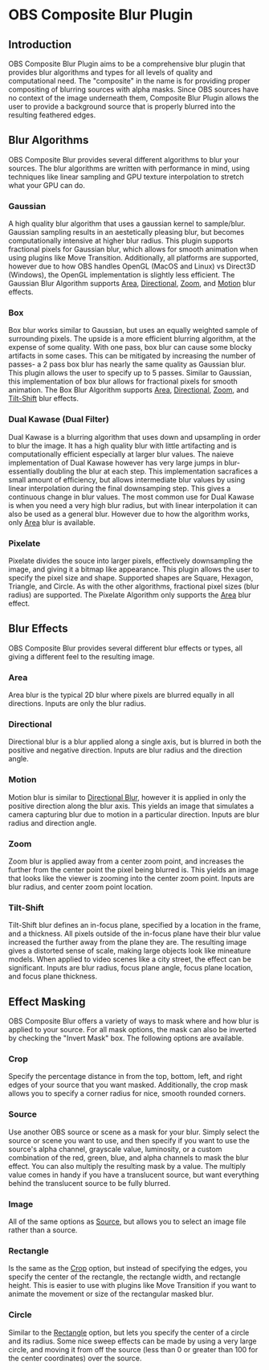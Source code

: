 # OBS Composite Blur Plugin

## Introduction
OBS Composite Blur Plugin aims to be a comprehensive blur plugin that provides blur algorithms and types for all levels of quality and computational need.  The "composite" in the name is for providing proper compositing of blurring sources with alpha masks.  Since OBS sources have no context of the image underneath them, Composite Blur Plugin allows the user to provide a background source that is properly blurred into the resulting feathered edges.

## Blur Algorithms
OBS Composite Blur provides several different algorithms to blur your sources. The blur algorithms are written with performance in mind, using techniques like linear sampling and GPU texture interpolation to stretch what your GPU can do.

### Gaussian
A high quality blur algorithm that uses a gaussian kernel to sample/blur. Gaussian sampling results in an aestetically pleasing blur, but becomes computationally intensive at higher blur radius. This plugin supports fractional pixels for Gaussian blur, which allows for smooth animation when using plugins like Move Transition. Additionally, all platforms are supported, however due to how OBS handles OpenGL (MacOS and Linux) vs Direct3D (Windows), the OpenGL implementation is slightly less efficient. The Gaussian Blur Algorithm supports [Area](#area), [Directional](#directional), [Zoom](#zoom), and [Motion](#motion) blur effects.

### Box
Box blur works similar to Gaussian, but uses an equally weighted sample of surrounding pixels. The upside is a more efficient blurring algorithm, at the expense of some quality. With one pass, box blur can cause some blocky artifacts in some cases. This can be mitigated by increasing the number of passes- a 2 pass box blur has nearly the same quality as Gaussian blur. This plugin allows the user to specify up to 5 passes. Similar to Gaussian, this implementation of box blur allows for fractional pixels for smooth animation. The Box Blur Algorithm supports [Area](#area), [Directional](#directional), [Zoom](#zoom), and [Tilt-Shift](#tilt-shift) blur effects.

### Dual Kawase (Dual Filter)
Dual Kawase is a blurring algorithm that uses down and upsampling in order to blur the image.  It has a high quality blur with little artifacting and is computationally efficient especially at larger blur values.  The naieve implementation of Dual Kawase however has very large jumps in blur- essentially doubling the blur at each step.  This implementation sacrafices a small amount of efficiency, but allows intermediate blur values by using linear interpolation during the final downsamping step.  This gives a continuous change in blur values.  The most common use for Dual Kawase is when you need a very high blur radius, but with linear interpolation it can also be used as a general blur.  However due to how the algorithm works, only [Area](#area) blur is available.

### Pixelate
Pixelate divides the souce into larger pixels, effectively downsampling the image, and giving it a bitmap like appearance.  This plugin allows the user to specify the pixel size and shape.  Supported shapes are Square, Hexagon, Triangle, and Circle. As with the other algorithms, fractional pixel sizes (blur radius) are supported.  The Pixelate Algorithm only supports the [Area](#area) blur effect.

## Blur Effects
OBS Composite Blur provides several different blur effects or types, all giving a different feel to the resulting image.

### Area
Area blur is the typical 2D blur where pixels are blurred equally in all directions. Inputs are only the blur radius.

### Directional
Directional blur is a blur applied along a single axis, but is blurred in both the positive and negative direction.  Inputs are blur radius and the direction angle.

### Motion
Motion blur is similar to [Directional Blur](#directional), however it is applied in
only the positive direction along the blur axis. This yields an image that simulates a camera capturing blur due to motion in a particular direction. Inputs are blur radius and direction angle.

### Zoom
Zoom blur is applied away from a center zoom point, and increases the further from the center point the pixel being blurred is. This yields an image that looks like the viewer is zooming into the center zoom point. Inputs are blur radius, and center zoom point location.

### Tilt-Shift
Tilt-Shift blur defines an in-focus plane, specified by a location in the frame, and a thickness.  All pixels outside of the in-focus plane have their blur value increased the further away from the plane they are. The resulting image gives a distorted sense of scale, making large objects look like mineature models. When applied to video scenes like a city street, the effect can be significant.  Inputs are blur radius, focus plane angle, focus plane location, and focus plane thickness.

## Effect Masking
OBS Composite Blur offers a variety of ways to mask where and how blur is applied to your source. For all mask options, the mask can also be inverted by checking the "Invert Mask" box.  The following options are available.

### Crop
Specify the percentage distance in from the top, bottom, left, and right edges of your source that you want masked. Additionally, the crop mask allows you to specify a corner radius for nice, smooth rounded corners.

### Source
Use another OBS source or scene as a mask for your blur.  Simply select the source or scene you want to use, and then specify if you want to use the source's alpha channel, grayscale value, luminosity, or a custom combination of the red, green, blue, and alpha channels to mask the blur effect. You can also multiply the resulting mask by a value.  The multiply value comes in handy if you have a translucent source, but want everything behind the translucent source to be fully blurred.

### Image
All of the same options as [Source](#source), but allows you to select an image file rather than a source.

### Rectangle
Is the same as the [Crop](#crop) option, but instead of specifying the edges, you specify the center of the rectangle, the rectangle width, and rectangle height. This is easier to use with plugins like Move Transition if you want to animate the movement or size of the rectangular masked blur.

### Circle
Similar to the [Rectangle](#rectangle) option, but lets you specify the center of a circle and its radius. Some nice sweep effects can be made by using a very large circle, and moving it from off the source (less than 0 or greater than 100 for the center coordinates) over the source.
